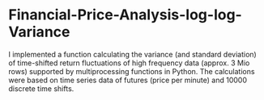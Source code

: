 # Financial-Price-Analysis-log-log-Variance

I implemented a function calculating the variance (and standard deviation) of time-shifted return fluctuations of high frequency data (approx. 3 Mio rows) supported by multiprocessing functions in Python. The calculations were based on time series data of futures (price per minute) and 10000 discrete time shifts. 

